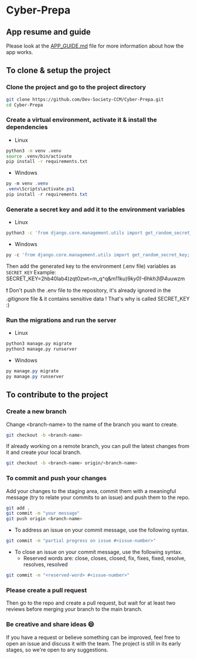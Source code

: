 # Cyber-Prepa

## App resume and guide
Please look at the [APP_GUIDE.md](APP_GUIDE.md) file for more information about how the app works.

## To clone & setup the project

### Clone the project and go to the project directory
```bash
git clone https://github.com/Dev-Society-CCM/Cyber-Prepa.git
cd Cyber-Prepa
```

### Create a virtual environment, activate it & install the dependencies
- Linux
```bash
python3 -m venv .venv
source .venv/bin/activate
pip install -r requirements.txt
```
- Windows
```powershell
py -m venv .venv
.venv\Scripts\activate.ps1
pip install -r requirements.txt
```

### Generate a secret key and add it to the environment variables
- Linux
```bash
python3 -c 'from django.core.management.utils import get_random_secret_key; print(get_random_secret_key())'
```
- Windows
```powershell
py -c 'from django.core.management.utils import get_random_secret_key; print(get_random_secret_key())'
```
Then add the generated key to the environment (.env file) variables as `SECRET_KEY`
Example:
SECRET_KEY=2hb40lab4)zqt0zwt=m_q^q&m11ku)9*ky0)-6hkh3@4*uuwzm

:exclamation: Don't push the .env file to the repository, it's already ignored in the .gitignore file & it contains sensitive data ! That's why is called SECRET_KEY :)

### Run the migrations and run the server
- Linux
```bash
python3 manage.py migrate
python3 manage.py runserver
```
- Windows
```powershell
py manage.py migrate
py manage.py runserver
```

## To contribute to the project

### Create a new branch
Change \<branch-name> to the name of the branch you want to create.
```bash
git checkout -b <branch-name>
```
If already working on a remote branch, you can pull the latest changes from it and create your local branch.
```bash
git checkout -b <branch-name> origin/<branch-name>
```

### To commit and push your changes
Add your changes to the staging area, commit them with a meaningful message (try to relate your commits to an issue) and push them to the repo.
```bash
git add .
git commit -m "your message"
git push origin <branch-name>
```
- To address an issue on your commit message, use the following syntax.
```bash
git commit -m "partial progress on issue #<issue-number>"
```
- To close an issue on your commit message, use the following syntax.
    - Reserved words are: close, closes, closed, fix, fixes, fixed, resolve, resolves, resolved
```bash
git commit -m "<reserved-word> #<issue-number>"
```
### Please create a pull request
Then go to the repo and create a pull request, but wait for at least two reviews before merging your branch to the main branch.

### Be creative and share ideas :smile:

If you have a request or believe something can be improved, feel free to open an issue and discuss it with the team. The project is still in its early stages, so we're open to any suggestions.